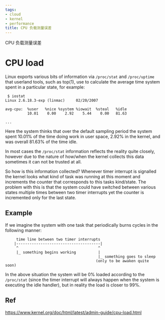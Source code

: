 ```yaml
---
tags:
- cloud
- kernel
- performance
title: CPU 负载测量误差
---
```


CPU 负载测量误差

# CPU load[](https://www.kernel.org/doc/html/latest/admin-guide/cpu-load.html#cpu-load "Permalink to this headline")

Linux exports various bits of information via `/proc/stat` and `/proc/uptime` that userland tools, such as top(1), use to calculate the average time system spent in a particular state, for example:

```
 $ iostat
Linux 2.6.18.3-exp (linmac)     02/20/2007

avg-cpu:  %user   %nice %system %iowait  %steal   %idle
          10.01    0.00    2.92    5.44    0.00   81.63
       
...
```


Here the system thinks that over the default sampling period the system spent 10.01% of the time doing work in user space, 2.92% in the kernel, and was overall 81.63% of the time idle.

In most cases the `/proc/stat` information reflects the reality quite closely, however due to the nature of how/when the kernel collects this data sometimes it can not be trusted at all.

So how is this information collected? Whenever timer interrupt is signalled the kernel looks what kind of task was running at this moment and increments the counter that corresponds to this tasks kind/state. The problem with this is that the system could have switched between various states multiple times between two timer interrupts yet the counter is incremented only for the last state.

## Example[](https://www.kernel.org/doc/html/latest/admin-guide/cpu-load.html#example "Permalink to this headline")

If we imagine the system with one task that periodically burns cycles in the following manner:

```
     time line between two timer interrupts
    |--------------------------------------|
     ^                                    ^
     |_ something begins working          |
                                          |_ something goes to sleep
                                         (only to be awaken quite soon)
```

In the above situation the system will be 0% loaded according to the `/proc/stat` (since the timer interrupt will always happen when the system is executing the idle handler), but in reality the load is closer to 99%.





## Ref
https://www.kernel.org/doc/html/latest/admin-guide/cpu-load.html
